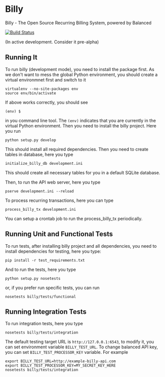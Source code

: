 # Billy

Billy - The Open Source Recurring Billing System, powered by Balanced

[![Build Status](https://travis-ci.org/balanced/billy.png)](https://travis-ci.org/balanced/billy)


(In active development. Consider it pre-alpha)

## Running It

To run billy (development mode), you need to install the package first.
As we don't want to mess the global Python environment, you should
create a virtual environmnet first and switch to it

```
virtualenv --no-site-packages env
source env/bin/activate
```

If above works correctly, you should see

```
(env) $
```

in you command line tool. The `(env)` indicates that you are currently
in the virtual Python environment. Then you need to install the billy project.
Here you run

```
python setup.py develop
```

This should install all required dependencies. Then you need to create 
tables in database, here you type

```
initialize_billy_db development.ini
```

This should create all necessary tables for you in a default SQLite database.

Then, to run the API web server, here you type

```
pserve development.ini --reload
```

To process recurring transactions, here you can type

```
process_billy_tx development.ini
```

You can setup a crontab job to run the process_billy_tx periodically.

## Running Unit and Functional Tests

To run tests, after installing billy project and all dependencies, you need
to install dependencies for testing, here you type:

```
pip install -r test_requirements.txt
```

And to run the tests, here you type

```
python setup.py nosetests
```

or, if you prefer run specific tests, you can run

```
nosetests billy/tests/functional
```

## Running Integration Tests

To run integration tests, here you type

```
nosetests billy/tests/integration
```

The default testing target URL is `http://127.0.0.1:6543`, to modify it, you can 
set environment variable `BILLY_TEST_URL`. To change balanced API key, you can set
`BILLY_TEST_PROCESSOR_KEY` variable. For example

```
export BILLY_TEST_URL=http://example-billy-api.com
export BILLY_TEST_PROCESSOR_KEY=MY_SECRET_KEY_HERE
nosetests billy/tests/integration
```
